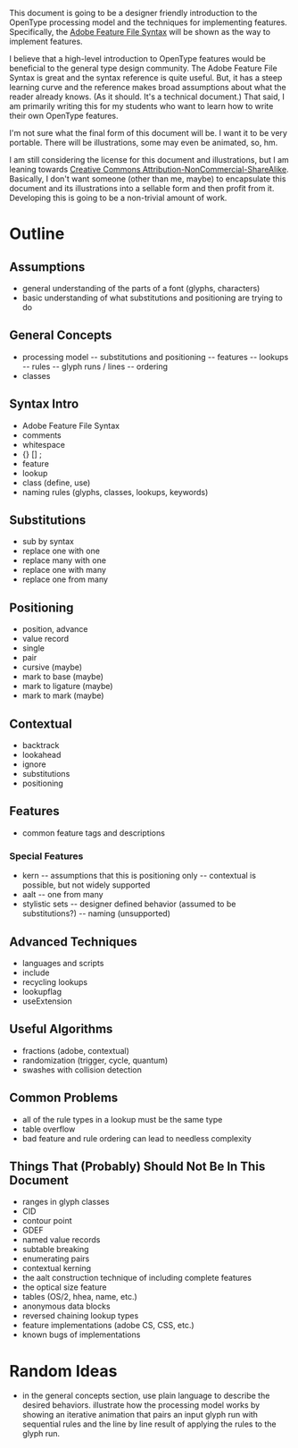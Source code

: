 This document is going to be a designer friendly introduction to the OpenType processing model and the techniques for implementing features. Specifically, the [Adobe Feature File Syntax](http://www.adobe.com/devnet/opentype/afdko/topic_feature_file_syntax.html) will be shown as the way to implement features.

I believe that a high-level introduction to OpenType features would be beneficial to the general type design community. The Adobe Feature File Syntax is great and the syntax reference is quite useful. But, it has a steep learning curve and the reference makes broad assumptions about what the reader already knows. (As it should. It's a technical document.) That said, I am primarily writing this for my students who want to learn how to write their own OpenType features.

I'm not sure what the final form of this document will be. I want it to be very portable. There will be illustrations, some may even be animated, so, hm.

I am still considering the license for this document and illustrations, but I am leaning towards [Creative Commons Attribution-NonCommercial-ShareAlike](http://creativecommons.org/licenses/by-nc-sa/3.0/). Basically, I don't want someone (other than me, maybe) to encapsulate this document and its illustrations into a sellable form and then profit from it. Developing this is going to be a non-trivial amount of work.

# Outline

## Assumptions
- general understanding of the parts of a font (glyphs, characters)
- basic understanding of what substitutions and positioning are trying to do

## General Concepts
- processing model
-- substitutions and positioning
-- features
-- lookups
-- rules
-- glyph runs / lines
-- ordering
- classes

## Syntax Intro
- Adobe Feature File Syntax
- comments
- whitespace
- {} [] ;
- feature
- lookup
- class (define, use)
- naming rules (glyphs, classes, lookups, keywords)

## Substitutions
- sub by syntax
- replace one with one
- replace many with one
- replace one with many
- replace one from many

## Positioning
- position, advance
- value record
- single
- pair
- cursive (maybe)
- mark to base (maybe)
- mark to ligature (maybe)
- mark to mark (maybe)

## Contextual
- backtrack
- lookahead
- ignore
- substitutions
- positioning

## Features
- common feature tags and descriptions

### Special Features
- kern
-- assumptions that this is positioning only
-- contextual is possible, but not widely supported
- aalt
-- one from many
- stylistic sets
-- designer defined behavior (assumed to be substitutions?)
-- naming (unsupported)

## Advanced Techniques
- languages and scripts
- include
- recycling lookups
- lookupflag
- useExtension

## Useful Algorithms
- fractions (adobe, contextual)
- randomization (trigger, cycle, quantum)
- swashes with collision detection

## Common Problems
- all of the rule types in a lookup must be the same type
- table overflow
- bad feature and rule ordering can lead to needless complexity

## Things That (Probably) Should Not Be In This Document
- ranges in glyph classes
- CID
- contour point
- GDEF
- named value records
- subtable breaking
- enumerating pairs
- contextual kerning
- the aalt construction technique of including complete features
- the optical size feature
- tables (OS/2, hhea, name, etc.)
- anonymous data blocks
- reversed chaining lookup types
- feature implementations (adobe CS, CSS, etc.)
- known bugs of implementations

# Random Ideas
- in the general concepts section, use plain language to describe the desired behaviors. illustrate how the processing model works by showing an iterative animation that pairs an input glyph run with sequential rules and the line by line result of applying the rules to the glyph run.